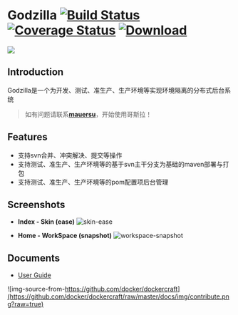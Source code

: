 # Godzilla [![Build Status](https://img.shields.io/travis/b3log/solo.svg?style=flat)](https://github.com/mauersu/godzilla) [![Coverage Status](https://img.shields.io/coveralls/b3log/b3log-solo.svg?style=flat)](https://github.com/mauersu/godzilla) [![Download](http://img.shields.io/badge/download-<1K-blue.svg?style=flat)](https://github.com/mauersu/godzilla/releases)

![](https://www.google.com/logos/2012/halloween-2012-hp.jpg)

## Introduction

Godzilla是一个为开发、测试、准生产、生产环境等实现环境隔离的分布式后台系统

> 如有问题请联系[**mauersu**](https://github.com/mauersu)，开始使用哥斯拉！

## Features

* 支持svn合并、冲突解决、提交等操作
* 支持测试、准生产、生产环境等的基于svn主干分支为基础的maven部署与打包
* 支持测试、准生产、生产环境等的pom配置项后台管理

## Screenshots

* **Index - Skin (ease)**
![skin-ease](http://mauersu.github.io/img/1.png)

* **Home - WorkSpace (snapshot)**
![workspace-snapshot](http://mauersu.github.io/img/2.png)
  
## Documents

* [User Guide](http://mauersu.github.io/doc/godzilla_userGuide.docx)

![img-source-from-https://github.com/docker/dockercraft](https://github.com/docker/dockercraft/raw/master/docs/img/contribute.png?raw=true)